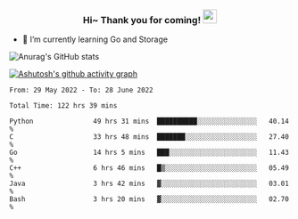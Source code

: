 <h3 align="center">
    Hi~ Thank you for coming!
    <img src="https://media.giphy.com/media/hvRJCLFzcasrR4ia7z/giphy.gif" width="25px">
</h3>

<!--
**pineapple-man/pineapple-man** is a ✨ _special_ ✨ repository because its `README.md` (this file) appears on your GitHub profile.

Here are some ideas to get you started:
- 🔭 I’m currently working on ...
- 🤔 I’m looking for help with ...
- 💬 Ask me about ...
- 📫 How to reach me: ...
- 😄 Pronouns: ...
- ⚡ Fun fact: 
- 👯 I’m looking to collaborate on kubernetes
-->
- 🌱 I’m currently learning Go and Storage


![Anurag's GitHub stats](https://github-readme-stats.vercel.app/api?username=pineapple-man&show_icons=true&theme=radical)


[![Ashutosh's github activity graph](https://activity-graph.herokuapp.com/graph?username=pineapple-man&bg_color=fffff0&color=708090&line=24292e&point=24292e&area=true&hide_border=true)](https://github.com/ashutosh00710/github-readme-activity-graph)

<!--START_SECTION:waka-->

```text
From: 29 May 2022 - To: 28 June 2022

Total Time: 122 hrs 39 mins

Python               49 hrs 31 mins  ██████████░░░░░░░░░░░░░░░   40.14 %
C                    33 hrs 48 mins  ███████░░░░░░░░░░░░░░░░░░   27.40 %
Go                   14 hrs 5 mins   ███░░░░░░░░░░░░░░░░░░░░░░   11.43 %
C++                  6 hrs 46 mins   █▒░░░░░░░░░░░░░░░░░░░░░░░   05.49 %
Java                 3 hrs 42 mins   ▓░░░░░░░░░░░░░░░░░░░░░░░░   03.01 %
Bash                 3 hrs 20 mins   ▓░░░░░░░░░░░░░░░░░░░░░░░░   02.70 %
```

<!--END_SECTION:waka-->
